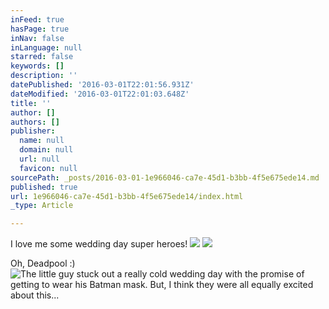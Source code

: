 ```yaml
---
inFeed: true
hasPage: true
inNav: false
inLanguage: null
starred: false
keywords: []
description: ''
datePublished: '2016-03-01T22:01:56.931Z'
dateModified: '2016-03-01T22:01:03.648Z'
title: ''
author: []
authors: []
publisher:
  name: null
  domain: null
  url: null
  favicon: null
sourcePath: _posts/2016-03-01-1e966046-ca7e-45d1-b3bb-4f5e675ede14.md
published: true
url: 1e966046-ca7e-45d1-b3bb-4f5e675ede14/index.html
_type: Article

---
```

I love me some wedding day super heroes!
![](https://the-grid-user-content.s3-us-west-2.amazonaws.com/ae6a0b95-cf57-4dc2-9529-93b4aba6bad0.jpg)
![](https://the-grid-user-content.s3-us-west-2.amazonaws.com/ef33d49b-ed4e-454d-93fb-18b02fec85bb.jpg)

Oh, Deadpool :)
![The little guy stuck out a really cold wedding day with the promise of getting to wear his Batman mask. But, I think they were all equally excited about this...](https://the-grid-user-content.s3-us-west-2.amazonaws.com/fba42232-b459-4265-a3e7-dcb605c77038.jpg)